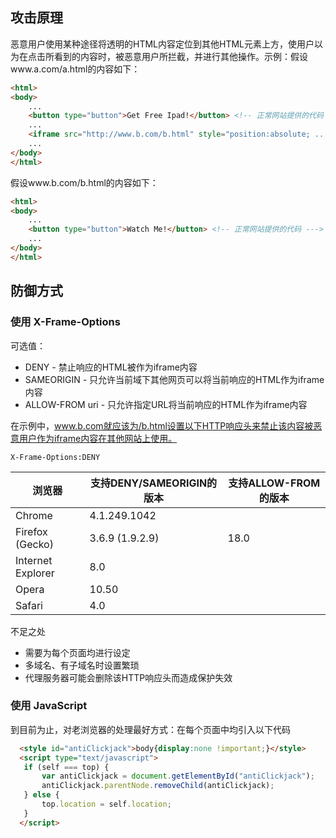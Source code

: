 ## 攻击原理
恶意用户使用某种途径将透明的HTML内容定位到其他HTML元素上方，使用户以为在点击所看到的内容时，被恶意用户所拦截，并进行其他操作。示例：假设www.a.com/a.html的内容如下：

```html
<html>
<body>
    ... 
    <button type="button">Get Free Ipad!</button> <!-- 正常网站提供的代码 --->
    ...
    <iframe src="http://www.b.com/b.html" style="position:absolute; ..."><iframe> <!-- 恶意用户的代码 --->
    ...
</body>
</html>
```

假设www.b.com/b.html的内容如下：

```html
<html>
<body>
    ... 
    <button type="button">Watch Me!</button> <!-- 正常网站提供的代码 --->
    ...
</body>
</html>
```

## 防御方式

### 使用 X-Frame-Options
可选值：

* DENY - 禁止响应的HTML被作为iframe内容
* SAMEORIGIN - 只允许当前域下其他网页可以将当前响应的HTML作为iframe内容
* ALLOW-FROM uri - 只允许指定URL将当前响应的HTML作为iframe内容

在示例中，www.b.com就应该为/b.html设置以下HTTP响应头来禁止该内容被恶意用户作为iframe内容在其他网站上使用。

```
X-Frame-Options:DENY
```
| 浏览器 | 支持DENY/SAMEORIGIN的版本 | 支持ALLOW-FROM的版本 |
|---|---|---|
|Chrome |4.1.249.1042||
|Firefox (Gecko) |3.6.9 (1.9.2.9) |18.0 |
|Internet Explorer |8.0||
|Opera |10.50||
|Safari |4.0||


不足之处

* 需要为每个页面均进行设定
* 多域名、有子域名时设置繁琐
* 代理服务器可能会删除该HTTP响应头而造成保护失效


### 使用 JavaScript
到目前为止，对老浏览器的处理最好方式：在每个页面中均引入以下代码

```html
  <style id="antiClickjack">body{display:none !important;}</style>
  <script type="text/javascript">
   if (self === top) {
       var antiClickjack = document.getElementById("antiClickjack");
       antiClickjack.parentNode.removeChild(antiClickjack);
   } else {
       top.location = self.location;
   }
  </script>
```
